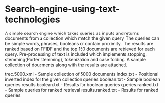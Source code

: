 # Search-engine-using-text-technologies

A simple search engine which takes queries as inputs and returns documents from a collection which match the given query.
The queries can be simple words, phrases, booleans or contain proximity.
The results are ranked based on TFIDF and the top 150 documents are retrieved for each query.
Pre-processing of text is included which implements stopping, stemming(Porter stemming), tokenization and case folding.
A sample collection of doucments along with the results are attached.

trec.5000.xml - Sample collection of 5000 documents
index.txt - Positional inverted index for the given collection
queries.boolean.txt - Sample boolean queries
results.boolean.txt - Results for boolean queries
queries.ranked.txt - Sample queries for ranked retrieval
results.ranked.txt - Results for ranked queries
